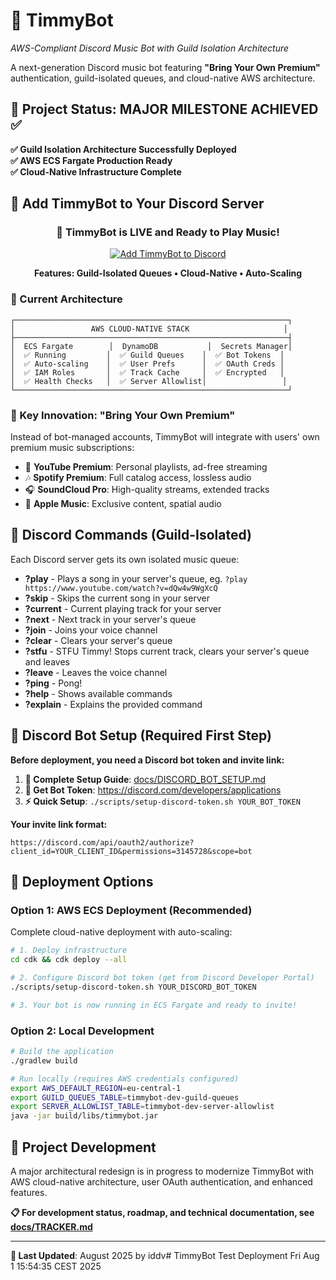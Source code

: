 # 🚀 TimmyBot 
*AWS-Compliant Discord Music Bot with Guild Isolation Architecture*

A next-generation Discord music bot featuring **"Bring Your Own Premium"** authentication, guild-isolated queues, and cloud-native AWS architecture.

## 🎯 **Project Status: MAJOR MILESTONE ACHIEVED** ✅

**✅ Guild Isolation Architecture Successfully Deployed**  
**✅ AWS ECS Fargate Production Ready**  
**✅ Cloud-Native Infrastructure Complete**  

## 🎵 **Add TimmyBot to Your Discord Server**

<div align="center">

### **🚀 TimmyBot is LIVE and Ready to Play Music!**

[![Add TimmyBot to Discord](https://img.shields.io/badge/Add_to_Discord-5865F2?style=for-the-badge&logo=discord&logoColor=white&label=🎵%20TimmyBot)](https://discord.com/api/oauth2/authorize?client_id=965593589109358652&permissions=3145728&scope=bot)

**Features: Guild-Isolated Queues • Cloud-Native • Auto-Scaling**

</div>

### **🔧 Current Architecture**
```
┌─────────────────────────────────────────────────────────────┐
│                 AWS CLOUD-NATIVE STACK                     │
├─────────────────────────────────────────────────────────────┤
│  ECS Fargate        │  DynamoDB           │  Secrets Manager│
│  ✅ Running         │  ✅ Guild Queues    │  ✅ Bot Tokens  │  
│  ✅ Auto-scaling    │  ✅ User Prefs      │  ✅ OAuth Creds │
│  ✅ IAM Roles       │  ✅ Track Cache     │  ✅ Encrypted   │
│  ✅ Health Checks   │  ✅ Server Allowlist│                 │
└─────────────────────────────────────────────────────────────┘
```

### **🚀 Key Innovation: "Bring Your Own Premium"**
Instead of bot-managed accounts, TimmyBot will integrate with users' own premium music subscriptions:
- 🎵 **YouTube Premium**: Personal playlists, ad-free streaming  
- 🎶 **Spotify Premium**: Full catalog access, lossless audio  
- 🎧 **SoundCloud Pro**: High-quality streams, extended tracks  
- 🍎 **Apple Music**: Exclusive content, spatial audio

## 🎵 **Discord Commands** (Guild-Isolated)

Each Discord server gets its own isolated music queue:

* **?play** - Plays a song in your server's queue, eg. `?play https://www.youtube.com/watch?v=dQw4w9WgXcQ`
* **?skip** - Skips the current song in your server
* **?current** - Current playing track for your server
* **?next** - Next track in your server's queue  
* **?join** - Joins your voice channel
* **?clear** - Clears your server's queue
* **?stfu** - STFU Timmy! Stops current track, clears your server's queue and leaves
* **?leave** - Leaves the voice channel
* **?ping** - Pong!
* **?help** - Shows available commands
* **?explain** - Explains the provided command

## 🤖 **Discord Bot Setup (Required First Step)**

**Before deployment, you need a Discord bot token and invite link:**

1. **📖 Complete Setup Guide**: [docs/DISCORD_BOT_SETUP.md](docs/DISCORD_BOT_SETUP.md)
2. **🔗 Get Bot Token**: https://discord.com/developers/applications  
3. **⚡ Quick Setup**: `./scripts/setup-discord-token.sh YOUR_BOT_TOKEN`

**Your invite link format:**
```
https://discord.com/api/oauth2/authorize?client_id=YOUR_CLIENT_ID&permissions=3145728&scope=bot
```

## 🐳 **Deployment Options**

### **Option 1: AWS ECS Deployment (Recommended)**
Complete cloud-native deployment with auto-scaling:

```bash
# 1. Deploy infrastructure
cd cdk && cdk deploy --all

# 2. Configure Discord bot token (get from Discord Developer Portal)
./scripts/setup-discord-token.sh YOUR_DISCORD_BOT_TOKEN

# 3. Your bot is now running in ECS Fargate and ready to invite!
```

### **Option 2: Local Development**
```bash
# Build the application
./gradlew build

# Run locally (requires AWS credentials configured)
export AWS_DEFAULT_REGION=eu-central-1
export GUILD_QUEUES_TABLE=timmybot-dev-guild-queues
export SERVER_ALLOWLIST_TABLE=timmybot-dev-server-allowlist
java -jar build/libs/timmybot.jar
```

## 📖 **Project Development**

A major architectural redesign is in progress to modernize TimmyBot with AWS cloud-native architecture, user OAuth authentication, and enhanced features.

**📋 For development status, roadmap, and technical documentation, see [docs/TRACKER.md](docs/TRACKER.md)**

---

**🔄 Last Updated**: August 2025 by iddv# TimmyBot Test Deployment Fri Aug  1 15:54:35 CEST 2025
